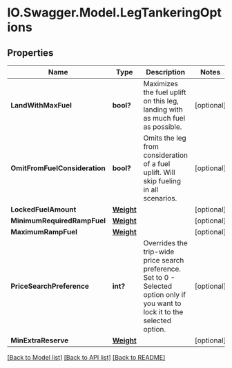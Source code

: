 # IO.Swagger.Model.LegTankeringOptions
## Properties

Name | Type | Description | Notes
------------ | ------------- | ------------- | -------------
**LandWithMaxFuel** | **bool?** | Maximizes the fuel uplift on this leg, landing with as much fuel as possible. | [optional] 
**OmitFromFuelConsideration** | **bool?** | Omits the leg from consideration of a fuel uplift.  Will skip fueling in all scenarios. | [optional] 
**LockedFuelAmount** | [**Weight**](Weight.md) |  | [optional] 
**MinimumRequiredRampFuel** | [**Weight**](Weight.md) |  | [optional] 
**MaximumRampFuel** | [**Weight**](Weight.md) |  | [optional] 
**PriceSearchPreference** | **int?** | Overrides the trip-wide price search preference.  Set to 0 - Selected option only if you want to lock it to the selected option. | [optional] 
**MinExtraReserve** | [**Weight**](Weight.md) |  | [optional] 

[[Back to Model list]](../README.md#documentation-for-models) [[Back to API list]](../README.md#documentation-for-api-endpoints) [[Back to README]](../README.md)

